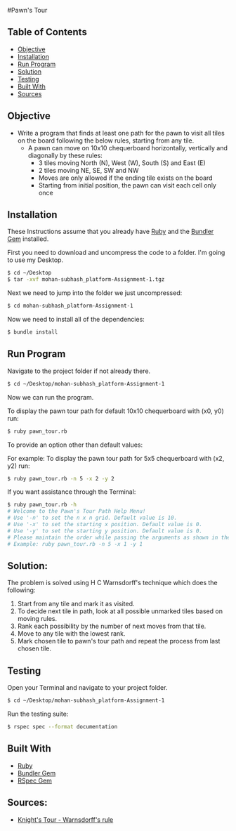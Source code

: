 #Pawn's Tour

## Table of Contents

- [Objective](#objective)
- [Installation](#installation)
- [Run Program](#run-program)
- [Solution](#solution)
- [Testing](#testing)
- [Built With](#built-with)
- [Sources](#sources)

## Objective
* Write a program that finds at least one path for the pawn to visit all tiles on the board following the below rules, starting from any tile.
  * A pawn can move on 10x10 chequerboard horizontally, vertically and diagonally by these rules:
    * 3 tiles moving North (N), West (W), South (S) and East (E)
    * 2 tiles moving NE, SE, SW and NW
    * Moves are only allowed if the ending tile exists on the board
    * Starting from initial position, the pawn can visit each cell only once

## Installation

These Instructions assume that you already have [Ruby](https://www.ruby-lang.org/en/documentation/installation/) and the [Bundler Gem](http://bundler.io/) installed.

First you need to download and uncompress the code to a folder. I'm going to use my Desktop.

```bash
$ cd ~/Desktop
$ tar -xvf mohan-subhash_platform-Assignment-1.tgz
```

Next we need to jump into the folder we just uncompressed:

```bash
$ cd mohan-subhash_platform-Assignment-1
```

Now we need to install all of the dependencies:

```bash
$ bundle install
```

## Run Program

Navigate to the project folder if not already there.

```bash
$ cd ~/Desktop/mohan-subhash_platform-Assignment-1
```

Now we can run the program.

To display the pawn tour path for default 10x10 chequerboard with (x0, y0) run:

```bash
$ ruby pawn_tour.rb 
```

To provide an option other than default values:

For example: To display the pawn tour path for 5x5 chequerboard with (x2, y2) run:

```bash
$ ruby pawn_tour.rb -n 5 -x 2 -y 2
```

If you want assistance through the Terminal:

```bash
$ ruby pawn_tour.rb -h
# Welcome to the Pawn's Tour Path Help Menu!
# Use '-n' to set the n x n grid. Default value is 10.
# Use '-x' to set the starting x position. Default value is 0.
# Use '-y' to set the starting y position. Default value is 0.
# Please maintain the order while passing the arguments as shown in the below example.
# Example: ruby pawn_tour.rb -n 5 -x 1 -y 1
```

## Solution:

The problem is solved using H C Warnsdorff's technique which does the following:

1. Start from any tile and mark it as visited.
2. To decide next tile in path, look at all possible unmarked tiles based on moving rules.
3. Rank each possibility by the number of next moves from that tile.
4. Move to any tile with the lowest rank.
5. Mark chosen tile to pawn's tour path and repeat the process from last chosen tile.

## Testing

Open your Terminal and navigate to your project folder.

```bash
$ cd ~/Desktop/mohan-subhash_platform-Assignment-1
```

Run the testing suite:

```bash
$ rspec spec --format documentation
```

## Built With

- [Ruby](https://www.ruby-lang.org/en/)
- [Bundler Gem](http://bundler.io/)
- [RSpec Gem](http://rspec.info/)

## Sources:

* [Knight's Tour - Warnsdorff's rule](https://en.wikipedia.org/wiki/Knight%27s_tour)
